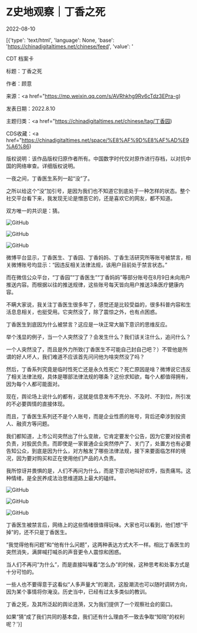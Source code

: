 # Z史地观察｜丁香之死

2022-08-10

[{'type': 'text/html', 'language': None, 'base': 'https://chinadigitaltimes.net/chinese/feed', 'value': '

CDT 档案卡

标题：丁香之死

作者：顾意

来源：<a href="https://mp.weixin.qq.com/s/AVRhkhg9Rv6cTdz3EPra-g)

发表日期：2022.8.10

主题归类：<a href="https://chinadigitaltimes.net/chinese/tag/丁香园)

CDS收藏：<a href="https://chinadigitaltimes.net/space/%E8%AF%9D%E8%AF%AD%E9%A6%86)

版权说明：该作品版权归原作者所有。中国数字时代仅对原作进行存档，以对抗中国的网络审查。详细版权说明。





一夜之间，丁香医生系列一起“没”了。

之所以给这个“没”加引号，是因为我们也不知道它到底处于一种怎样的状态。整个社交平台看下来，我发现无论是憎恶它的，还是喜欢它的网友，都不知道。

双方唯一的共识是：猜。

![GitHub](https://chinadigitaltimes.net/chinese/files/2022/08/post-685527-62f3bd43bdd09.)

![GitHub](https://chinadigitaltimes.net/chinese/files/2022/08/post-685527-62f3bd4662aec.)

![GitHub](https://chinadigitaltimes.net/chinese/files/2022/08/post-685527-62f3bd4938489.)

微博平台显示，丁香医生、丁香园、丁香妈妈、丁香生活研究所等账号被禁言，相关微博账号均显示：“因违反相关法律法规，该用户目前处于禁言状态。”

而在微信公众平台，“丁香园”“丁香医生”“丁香妈妈”等部分账号在8月9日未向用户推送内容。而根据以往的推送规律，这些账号每天皆向用户推送3条医疗健康内容。

不瞒大家说，我关注丁香医生很多年了，感觉还是比较受益的，很多科普内容和生活息息相关，也挺受用。它突然没了，除了震惊之外，也有点困惑。

丁香医生到底因为什么被禁言？这应是一块正常大脑下意识的思维反应。

举个浅显的例子，当一个人突然没了？会发生什么？我们该关注什么，追问什么？

一个人突然没了，而且是外力所致(丁香医生不可能自己封自己吧？）不管他是所谓的好人坏人，我们难道不应该首先问问他为啥突然没了吗？

然后，丁香系列究竟是临时性死亡还是永久性死亡？死亡原因是啥？微博说它违反了相关法律法规，具体是哪部法律法规的哪条？这份求知欲，每个人都值得拥有，因为每个人都可能面对。

现在，舆论场上说什么的都有，这就是信息发布不充分、不及时、不到位，所引发的不必要舆情的直接体现。

而且，丁香医生系列还不是个人账号，而是企业性质的账号，背后还牵涉到投资人、融资方等问题。

我们都知道，上市公司突然出了什么变故，它肯定要发个公告，因为它要对投资者负责，对股民负责。而即使是一家普通企业突然停产了、关门了，处置方也有必要告知公众，到底是因为什么，对方触发了哪些法律法规，接下来要面临怎样的境况，因为要对购买和正在使用他们产品的人负责。

我所惊讶并畏惧的是，人们不再问为什么，而是下意识地叫好欢呼，指责痛骂。这种情绪，是全民养成法治思维道路上最大的磕绊。

![GitHub](https://chinadigitaltimes.net/chinese/files/2022/08/post-685527-62f3bd4ba8380.)

![GitHub](https://chinadigitaltimes.net/chinese/files/2022/08/post-685527-62f3bd4e58bba.)

![GitHub](https://chinadigitaltimes.net/chinese/files/2022/08/post-685527-62f3bd5101fb8.)

丁香医生被禁言后，网络上的这些情绪很值得玩味。大家也可以看到，他们想“干掉”的，还不只是丁香医生。

“我觉得他有问题”和“他有什么问题”，这两种表达方式大不一样。相比丁香医生的突然消失，满屏喊打喊杀的声音更令人震惊和困惑。

当人们不再问“为什么”，而是直接叫嚷着“怎么办”的时候，这种思考和处事方式是十分可怕的。

一些人也不要得意于这看似“人多声量大”的潮流，这股潮流也可以随时调转方向，因为某个事情将你淹没。历史当中，已经有过太多类似的教训。

丁香之死，及其所泛起的舆论涟漪，又为我们提供了一个观察社会的窗口。

如果“猜”成了我们共同的基本盘，我们还有什么理由不一致去争取“知晓”的权利呢？'}]